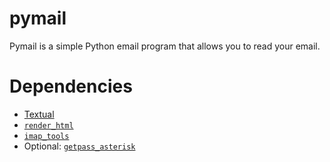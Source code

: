 # pymail
Pymail is a simple Python email program that allows you to read your email.

# Dependencies
- [Textual](textual.textualize.io)
- [`render_html`](https://pypi.org/project/render-html/)
- [`imap_tools`](https://pypi.org/project/imap-tools/)
- Optional: [`getpass_asterisk`](https://pypi.org/project/getpass-asterisk/)
